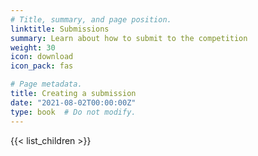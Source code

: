 ```yaml
---
# Title, summary, and page position.
linktitle: Submissions
summary: Learn about how to submit to the competition
weight: 30
icon: download
icon_pack: fas

# Page metadata.
title: Creating a submission
date: "2021-08-02T00:00:00Z"
type: book  # Do not modify.
---
```


{{< list_children >}}
